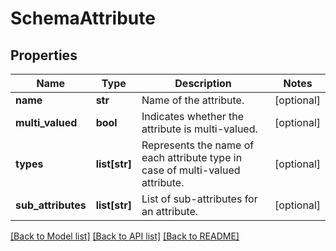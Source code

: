 # SchemaAttribute

## Properties
Name | Type | Description | Notes
------------ | ------------- | ------------- | -------------
**name** | **str** | Name of the attribute. | [optional] 
**multi_valued** | **bool** | Indicates whether the attribute is multi-valued. | [optional] 
**types** | **list[str]** | Represents the name of each attribute type in case of multi-valued attribute. | [optional] 
**sub_attributes** | **list[str]** | List of sub-attributes for an attribute. | [optional] 

[[Back to Model list]](../README.md#documentation-for-models) [[Back to API list]](../README.md#documentation-for-api-endpoints) [[Back to README]](../README.md)


